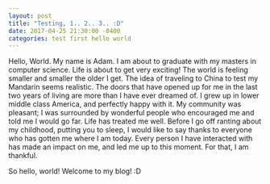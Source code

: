```yaml
---
layout: post
title: "Testing, 1.. 2.. 3.. :D"
date: 2017-04-25 21:30:00 -0400
categories: test first hello world
---
```

Hello, World. My name is Adam. I am about to graduate with my masters in computer science. Life is about to get very exciting! The world is feeling smaller and smaller the older I get. The idea of traveling to China to test my Mandarin seems realistic. The doors that have opened up for me in the last two years of living are more than I have ever dreamed of. I grew up in lower middle class America, and perfectly happy with it. My community was pleasant; I was surrounded by wonderful people who encouraged me and told me I would go far. Life has treated me well. Before I go off ranting about my childhood, putting you to sleep, I would like to say thanks to everyone who has gotten me where I am today. Every person I have interacted with has made an impact on me, and led me up to this moment. For that, I am thankful.

So hello, world! Welcome to my blog! :D

